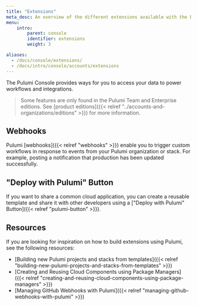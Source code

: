 ```yaml
---
title: "Extensions"
meta_desc: An overview of the different extensions available with the Pulumi Cloud Service.
menu:
    intro:
        parent: console
        identifier: extensions
        weight: 3

aliases:
  - /docs/console/extensions/
  - /docs/intro/console/accounts/extensions
---
```


The Pulumi Console provides ways for you to access your data to power workflows
and integrations.

> Some features are only found in the Pulumi Team and Enterprise editions. See
> [product editions]({{< relref "../accounts-and-organizations/editions" >}}) for more information.

## Webhooks

Pulumi [webhooks]({{< relref "webhooks" >}}) enable you to trigger custom workflows
in response to events from your Pulumi organization or stack. For example, posting
a notification that production has been updated successfully.

## "Deploy with Pulumi" Button

If you want to share a common cloud application, you can create a reusable
template and share it with other developers using a
["Deploy with Pulumi" Button]({{< relref "pulumi-button" >}}).

## Resources

If you are looking for inspiration on how to build extensions using Pulumi,
see the following resources:

- [Building new Pulumi projects and stacks from templates]({{< relref "building-new-pulumi-projects-and-stacks-from-templates" >}})
- [Creating and Reusing Cloud Components using Package Managers]({{< relref "creating-and-reusing-cloud-components-using-package-managers" >}})
- [Managing GitHub Webhooks with Pulumi]({{< relref "managing-github-webhooks-with-pulumi" >}})
